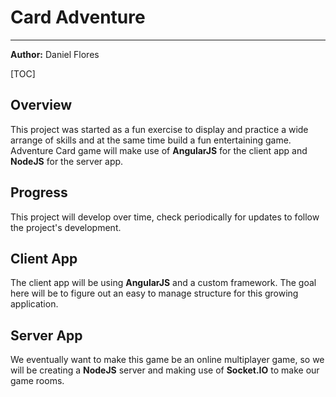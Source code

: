 
Card Adventure
===================

***
**Author:** Daniel Flores

[TOC]

## Overview

This project was started as a fun exercise to display and practice a wide arrange of skills and at the same time build a fun entertaining game.  Adventure Card game will make use of **AngularJS**  for the client app and **NodeJS** for the server app.

## Progress

This project will develop over time, check periodically for updates to follow the project's development. 

## Client App

The client app will be using **AngularJS** and a custom framework.  The goal here will be to figure out an easy to manage structure for this growing application.

## Server App

We eventually want to make this game be an online multiplayer game, so we will be creating a **NodeJS** server and making use of **Socket.IO** to make our game rooms.
